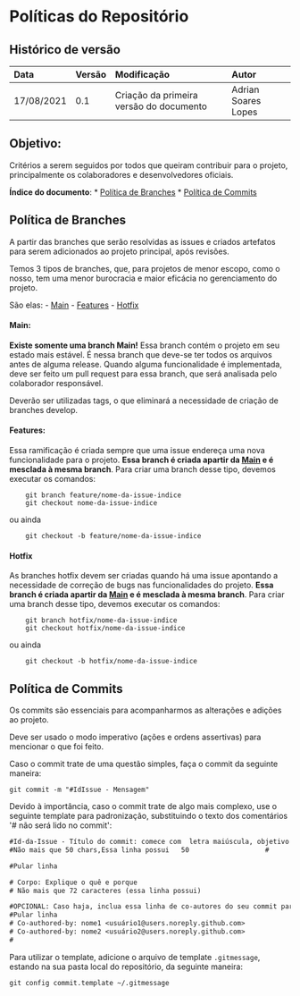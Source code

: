 # Políticas do Repositório

## Histórico de versão

| Data | Versão | Modificação | Autor |
| :- | :- | :- | :- |
| 17/08/2021 | 0.1 | Criação da primeira versão do documento | Adrian Soares Lopes |

## Objetivo:

Critérios a serem seguidos por todos que queiram contribuir para o projeto, principalmente os colaboradores e desenvolvedores oficiais.

**Índice do documento**:
	*  [Política de Branches](#politica-de-branches)
	*  [Política de Commits](#politica-de-commits)

## Política de Branches

A partir das branches que serão resolvidas as issues e criados artefatos para serem adicionados ao projeto principal, após revisões.

Temos 3 tipos de branches, que, para projetos de menor escopo, como o nosso, tem uma menor burocracia e maior eficácia no gerenciamento do projeto.

São elas:
	- [Main](#main)
	- [Features](#features)
	- [Hotfix](#hotfix)

#### Main:
**Existe somente uma branch Main!** Essa branch contém o projeto em seu estado mais estável. É nessa branch que deve-se ter todos os arquivos antes de alguma release. Quando alguma funcionalidade é implementada, deve ser feito um pull request para essa branch, que será analisada pelo colaborador responsável.
 
Deverão ser utilizadas tags, o que eliminará a necessidade de criação de branches develop. <Incrementar essa parte>

#### Features:
Essa ramificação é criada sempre que uma issue endereça uma nova funcionalidade para o projeto. **Essa branch é criada apartir da [Main](#main) e é mesclada à mesma branch**. Para criar uma branch desse tipo, devemos executar os comandos:
```git
	git branch feature/nome-da-issue-indice
	git checkout nome-da-issue-indice
```

ou ainda
```git
	git checkout -b feature/nome-da-issue-indice
```

#### Hotfix
As branches hotfix devem ser criadas quando há uma issue apontando a necessidade de correção de bugs nas funcionalidades do projeto. **Essa branch é criada apartir da [Main](#main) e é mesclada à mesma branch**. Para criar uma branch desse tipo, devemos executar os comandos:
```git
	git branch hotfix/nome-da-issue-indice
	git checkout hotfix/nome-da-issue-indice
```

ou ainda
```git
	git checkout -b hotfix/nome-da-issue-indice
```

## Política de Commits
Os commits são essenciais para acompanharmos as alterações e adições ao projeto. 

Deve ser usado o modo imperativo (ações e ordens assertivas) para mencionar o que foi feito.

Caso o commit trate de uma questão simples, faça o commit da seguinte maneira:
```git
git commit -m "#IdIssue - Mensagem"
```

Devido à importância, caso o commit trate de algo mais complexo, use o seguinte template para padronização, substituindo o texto dos comentários '# não será lido no commit':
``` txt
#Id-da-Issue - Título do commit: comece com  letra maiúscula, objetivo
#Não mais que 50 chars,Essa linha possui   50                   #

#Pular linha

# Corpo: Explique o quê e porque
# Não mais que 72 caracteres (essa linha possui)                                                                             #

#OPCIONAL: Caso haja, inclua essa linha de co-autores do seu commit para cada contribuidor.
#Pular linha
# Co-authored-by: nome1 <usuário1@users.noreply.github.com>
# Co-authored-by: nome2 <usuário2@users.noreply.github.com>
#
```
Para utilizar o template, adicione o arquivo de template `.gitmessage`, estando na sua pasta local do repositório, da seguinte maneira:
```git
git config commit.template ~/.gitmessage
```
